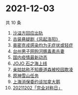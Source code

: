 # 2021-12-03

共 10 条

<!-- BEGIN -->
<!-- 最后更新时间 Fri Dec 03 2021 00:21:03 GMT+0800 (China Standard Time) -->

1. [沙溢方回应出轨](https://www.zhihu.com/search?q=沙溢)
1. [古装悬疑剧《风起洛阳》](https://www.zhihu.com/search?q=风起洛阳)
1. [奥密克戎感染均为无症状或轻症](https://www.zhihu.com/search?q=奥密克戎)
1. [台州男子网购河豚毒素杀妻](https://www.zhihu.com/search?q=台州杀妻)
1. [国内疫情最新动态](https://www.zhihu.com/search?q=疫情)
1. [JOJO 石之海上线](https://www.zhihu.com/search?q=石之海)
1. [亲姑姑称不知鹿道森被校园欺凌](https://www.zhihu.com/search?q=鹿道森)
1. [原神雪山任务](https://www.zhihu.com/search?q=原神)
1. [上海消保委约谈加拿大鹅](https://www.zhihu.com/search?q=加拿大鹅)
1. [20211202「完全对称日」](https://www.zhihu.com/search?q=20211202)

<!-- END -->
